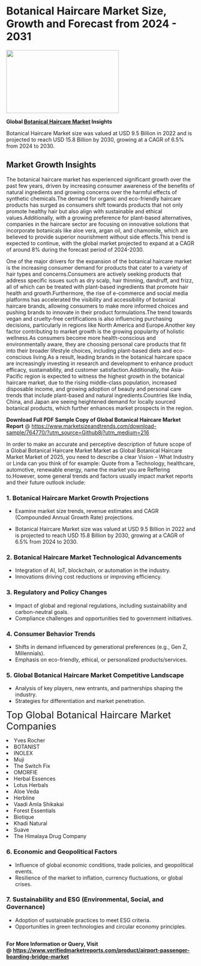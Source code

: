 <H1>Botanical Haircare Market Size, Growth and Forecast from 2024 - 2031</H1><img class="aligncenter size-medium wp-image-584254" src="https://thirdeyenews.in/wp-content/uploads/2024/09/Global-Market-Research-300x168.jpeg" alt="" width="300" height="168" /><p><strong>Global&nbsp;<a href="https://www.marketsizeandtrends.com/download-sample/764770/?utm_source=Github8j?utm_medium=216">Botanical Haircare Market</a> Insights</strong></p><p>Botanical Haircare Market size was valued at USD 9.5 Billion in 2022 and is projected to reach USD 15.8 Billion by 2030, growing at a CAGR of 6.5% from 2024 to 2030.</p><p><h2>Market Growth Insights</h2> <p>The botanical haircare market has experienced significant growth over the past few years, driven by increasing consumer awareness of the benefits of natural ingredients and growing concerns over the harmful effects of synthetic chemicals.The demand for organic and eco-friendly haircare products has surged as consumers shift towards products that not only promote healthy hair but also align with sustainable and ethical values.Additionally, with a growing preference for plant-based alternatives, companies in the haircare sector are focusing on innovative solutions that incorporate botanicals like aloe vera, argan oil, and chamomile, which are believed to provide superior nourishment without side effects.This trend is expected to continue, with the global market projected to expand at a CAGR of around 8% during the forecast period of 2024-2030.</p> <p>One of the major drivers for the expansion of the botanical haircare market is the increasing consumer demand for products that cater to a variety of hair types and concerns.Consumers are actively seeking products that address specific issues such as dry scalp, hair thinning, dandruff, and frizz, all of which can be treated with plant-based ingredients that promote hair health and growth.Furthermore, the rise of e-commerce and social media platforms has accelerated the visibility and accessibility of botanical haircare brands, allowing consumers to make more informed choices and pushing brands to innovate in their product formulations.The trend towards vegan and cruelty-free certifications is also influencing purchasing decisions, particularly in regions like North America and Europe.Another key factor contributing to market growth is the growing popularity of holistic wellness.As consumers become more health-conscious and environmentally aware, they are choosing personal care products that fit into their broader lifestyle choices, including plant-based diets and eco-conscious living.As a result, leading brands in the botanical haircare space are increasingly investing in research and development to enhance product efficacy, sustainability, and customer satisfaction.Additionally, the Asia-Pacific region is expected to witness the highest growth in the botanical haircare market, due to the rising middle-class population, increased disposable income, and growing adoption of beauty and personal care trends that include plant-based and natural ingredients.Countries like India, China, and Japan are seeing heightened demand for locally sourced botanical products, which further enhances market prospects in the region.<p><span class=""><strong>Download Full PDF Sample Copy of Global Botanical Haircare Market Report</strong> @ <a href="https://www.marketsizeandtrends.com/download-sample/764770/?utm_source=Github8j?utm_medium=216" target="_blank">https://www.marketsizeandtrends.com/download-sample/764770/?utm_source=Github8j?utm_medium=216</a></span></p><p>In order to make an accurate and perceptive description of future scope of a Global&nbsp;Botanical Haircare Market Market as Global&nbsp;Botanical Haircare Market Market of 2025, you need to describe a clear Vision &ndash; What Industry or Linda can you think of for example: Quote from a Technology, healthcare, automotive, renewable energy, name the market you are Reffering to.However, some general trends and factors usually impact market reports and their future outlook include:</p><h3>1.&nbsp;<strong>Botanical Haircare Market Growth Projections</strong></h3><ul><li>Examine market size trends, revenue estimates and CAGR (Compounded Annual Growth Rate) projections.</li><li><p>Botanical Haircare Market size was valued at USD 9.5 Billion in 2022 and is projected to reach USD 15.8 Billion by 2030, growing at a CAGR of 6.5% from 2024 to 2030.</p></li></ul><h3>2.&nbsp;<strong>Botanical Haircare Market Technological Advancements</strong></h3><ul><li>Integration of AI, IoT, blockchain, or automation in the industry.</li><li>Innovations driving cost reductions or improving efficiency.</li></ul><h3>3.&nbsp;<strong>Regulatory and Policy Changes</strong></h3><ul><li>Impact of global and regional regulations, including sustainability and carbon-neutral goals.</li><li>Compliance challenges and opportunities tied to government initiatives.</li></ul><h3>4.&nbsp;<strong>Consumer Behavior Trends</strong></h3><ul><li>Shifts in demand influenced by generational preferences (e.g., Gen Z, Millennials).</li><li>Emphasis on eco-friendly, ethical, or personalized products/services.</li></ul><h3>5.&nbsp;<strong>Global Botanical Haircare Market Competitive Landscape</strong></h3><ul><li>Analysis of key players, new entrants, and partnerships shaping the industry.</li><li>Strategies for differentiation and market penetration.</li></ul><p data-pm-slice="1 1 []"><span style="color: inherit; font-family: inherit; font-size: 25px;">Top Global Botanical Haircare Market Companies</span></p><div class="" data-test-id=""><p><li>Yves Rocher</li><li> BOTANIST</li><li> INOLEX</li><li> Muji</li><li> The Switch Fix</li><li> OMORFIE</li><li> Herbal Essences</li><li> Lotus Herbals</li><li> Aloe Veda</li><li> Herbline</li><li> Vaadi Amla Shikakai</li><li> Forest Essentials</li><li> Biotique</li><li> Khadi Natural</li><li> Suave</li><li> The Himalaya Drug Company</li></p></div><h3>6.&nbsp;<strong>Economic and Geopolitical Factors</strong></h3><ul><li>Influence of global economic conditions, trade policies, and geopolitical events.</li><li>Resilience of the market to inflation, currency fluctuations, or global crises.</li></ul><h3>7.&nbsp;<strong>Sustainability and ESG (Environmental, Social, and Governance)</strong></h3><ul><li>Adoption of sustainable practices to meet ESG criteria.</li><li>Opportunities in green technologies and circular economy principles.</li></ul><h2><strong style="font-size: 14px;">For More Information or Query, Visit @&nbsp;</strong><a style="background-color: #ffffff; font-size: 14px;" href="https://www.marketsizeandtrends.com/report/botanical-haircare-market/" target="_blank">https://www.verifiedmarketreports.com/product/airport-passenger-boarding-bridge-market</a></h2>